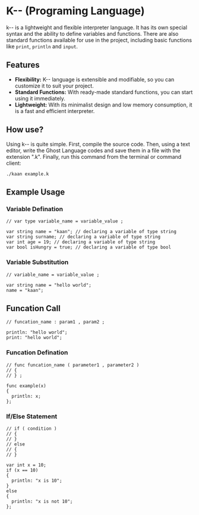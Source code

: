 # K-- (Programing Language)

k-- is a lightweight and flexible interpreter language. It has its own special syntax and the ability to define variables and functions. There are also standard functions available for use in the project, including basic functions like `print`, `println` and `input`.


## Features

- **Flexibility:** K-- language is extensible and modifiable, so you can customize it to suit your project.
- **Standard Functions:** With ready-made standard functions, you can start using it immediately.
- **Lightweight:** With its minimalist design and low memory consumption, it is a fast and efficient interpreter.

## How use?

Using k-- is quite simple. First, compile the source code. Then, using a text editor, write the Ghost Language codes and save them in a file with the extension ".k". Finally, run this command from the terminal or command client:

```
./kaan example.k
```

## Example Usage

### Variable Defination
```
// var type variable_name = variable_value ;

var string name = "kaan"; // declaring a variable of type string
var string surname; // declaring a variable of type string
var int age = 19; // declaring a variable of type string
var bool isHungry = true; // declaring a variable of type bool
```

### Variable Substitution
```
// variable_name = variable_value ;

var string name = "hello world";
name = "kaan";
```

## Funcation Call
```
// funcation_name : param1 , param2 ;

println: "hello world";
print: "hello world";
```

### Funcation Defination
```
// func funcation_name ( parameter1 , parameter2 )
// {
// } ;

func example(x)
{
  println: x;
};
```

### If/Else Statement
```
// if ( condition )
// {
// }
// else
// {
// }

var int x = 10;
if (x == 10)
{
  println: "x is 10";
}
else
{
  println: "x is not 10";
};
```
